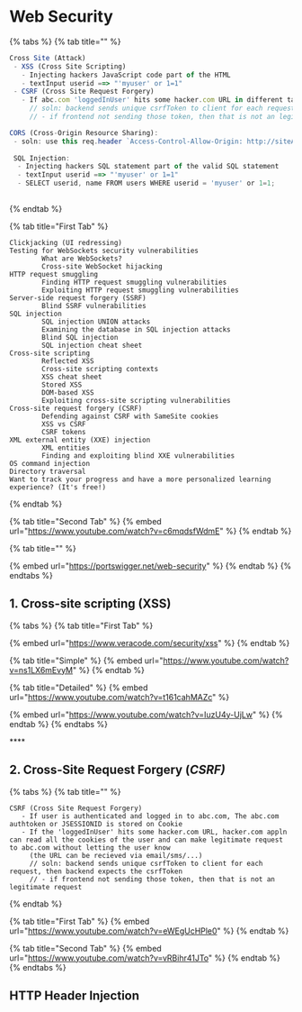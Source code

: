 # Web Security

{% tabs %}
{% tab title="" %}
```javascript
Cross Site (Attack)
 - XSS (Cross Site Scripting)
   - Injecting hackers JavaScript code part of the HTML
   - textInput userid ==> "'myuser' or 1=1"
 - CSRF (Cross Site Request Forgery)
   - If abc.com 'loggedInUser' hits some hacker.com URL in different tab, hacker.com appln can read all the cookies of the user browser and can make legitimate request to abc.com without letting the user know
     // soln: backend sends unique csrfToken to client for each request, then backend expects the csrfToken
     // - if frontend not sending those token, then that is not an legitimate request 

CORS (Cross-Origin Resource Sharing):
 - soln: use this req.header `Access-Control-Allow-Origin: http://siteA.com`
 
 SQL Injection:
  - Injecting hackers SQL statement part of the valid SQL statement
  - textInput userid ==> "'myuser' or 1=1"
  - SELECT userid, name FROM users WHERE userid = 'myuser' or 1=1;
  

```
{% endtab %}

{% tab title="First Tab" %}
```text
Clickjacking (UI redressing)
Testing for WebSockets security vulnerabilities
    	What are WebSockets?
    	Cross-site WebSocket hijacking
HTTP request smuggling
    	Finding HTTP request smuggling vulnerabilities
    	Exploiting HTTP request smuggling vulnerabilities
Server-side request forgery (SSRF)
    	Blind SSRF vulnerabilities
SQL injection
    	SQL injection UNION attacks
    	Examining the database in SQL injection attacks
    	Blind SQL injection
    	SQL injection cheat sheet
Cross-site scripting
    	Reflected XSS
    	Cross-site scripting contexts
    	XSS cheat sheet
    	Stored XSS
    	DOM-based XSS
    	Exploiting cross-site scripting vulnerabilities
Cross-site request forgery (CSRF)
    	Defending against CSRF with SameSite cookies
    	XSS vs CSRF
    	CSRF tokens
XML external entity (XXE) injection
    	XML entities
    	Finding and exploiting blind XXE vulnerabilities
OS command injection
Directory traversal
Want to track your progress and have a more personalized learning experience? (It's free!)

```
{% endtab %}

{% tab title="Second Tab" %}
{% embed url="https://www.youtube.com/watch?v=c6mqdsfWdmE" %}
{% endtab %}

{% tab title="" %}


{% embed url="https://portswigger.net/web-security" %}
{% endtab %}
{% endtabs %}





## 1. Cross-site scripting \(XSS\)

{% tabs %}
{% tab title="First Tab" %}


{% embed url="https://www.veracode.com/security/xss" %}
{% endtab %}

{% tab title="Simple" %}
{% embed url="https://www.youtube.com/watch?v=ns1LX6mEvyM" %}
{% endtab %}

{% tab title="Detailed" %}
{% embed url="https://www.youtube.com/watch?v=t161cahMAZc" %}

{% embed url="https://www.youtube.com/watch?v=IuzU4y-UjLw" %}
{% endtab %}
{% endtabs %}

\*\*\*\*

## 2. Cross-Site Request Forgery **\(**_CSRF\)_

{% tabs %}
{% tab title="" %}


```text
CSRF (Cross Site Request Forgery)
   - If user is authenticated and logged in to abc.com, The abc.com authtoken or JSESSIONID is stored on Cookie
   - If the 'loggedInUser' hits some hacker.com URL, hacker.com appln can read all the cookies of the user and can make legitimate request to abc.com without letting the user know
     (the URL can be recieved via email/sms/...)
     // soln: backend sends unique csrfToken to client for each request, then backend expects the csrfToken
     // - if frontend not sending those token, then that is not an legitimate request 
```
{% endtab %}

{% tab title="First Tab" %}
{% embed url="https://www.youtube.com/watch?v=eWEgUcHPle0" %}
{% endtab %}

{% tab title="Second Tab" %}
{% embed url="https://www.youtube.com/watch?v=vRBihr41JTo" %}
{% endtab %}
{% endtabs %}

## HTTP Header Injection

